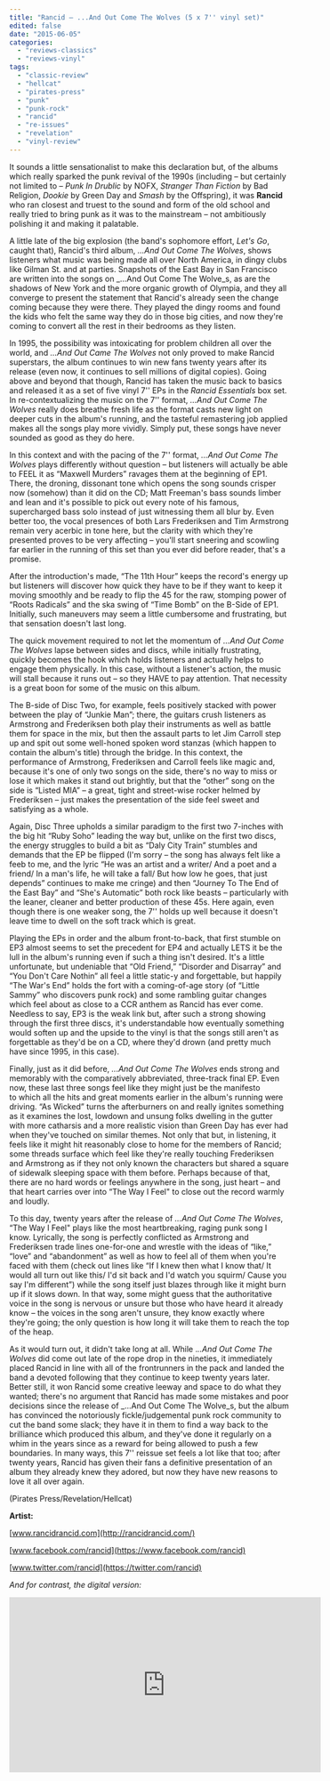 ```yaml
---
title: "Rancid – ...And Out Come The Wolves (5 x 7'' vinyl set)"
edited: false
date: "2015-06-05"
categories:
  - "reviews-classics"
  - "reviews-vinyl"
tags:
  - "classic-review"
  - "hellcat"
  - "pirates-press"
  - "punk"
  - "punk-rock"
  - "rancid"
  - "re-issues"
  - "revelation"
  - "vinyl-review"
---
```


It sounds a little sensationalist to make this declaration but, of the albums which really sparked the punk revival of the 1990s (including – but certainly not limited to – _Punk In Drublic_ by NOFX, _Stranger Than Fiction_ by Bad Religion, _Dookie_ by Green Day and _Smash_ by the Offspring), it was **Rancid** who ran closest and truest to the sound and form of the old school and really tried to bring punk as it was to the mainstream – not ambitiously polishing it and making it palatable.

A little late of the big explosion (the band's sophomore effort, _Let's Go_, caught that), Rancid's third album, _...And Out Come The Wolves_, shows listeners what music was being made all over North America, in dingy clubs like Gilman St. and at parties. Snapshots of the East Bay in San Francisco are written into the songs on _...And Out Come The Wolve_s, as are the shadows of New York and the more organic growth of Olympia, and they all converge to present the statement that Rancid's already seen the change coming because they were there. They played the dingy rooms and found the kids who felt the same way they do in those big cities, and now they're coming to convert all the rest in their bedrooms as they listen.

In 1995, the possibility was intoxicating for problem children all over the world, and _...And Out Came The Wolves_ not only proved to make Rancid superstars, the album continues to win new fans twenty years after its release (even now, it continues to sell millions of digital copies). Going above and beyond that though, Rancid has taken the music back to basics and released it as a set of five vinyl 7'' EPs in the _Rancid Essentials_ box set. In re-contextualizing the music on the 7'' format, _...And Out Come The Wolves_ really does breathe fresh life as the format casts new light on deeper cuts in the album's running, and the tasteful remastering job applied makes all the songs play more vividly. Simply put, these songs have never sounded as good as they do here.

In this context and with the pacing of the 7'' format, _...And Out Come The Wolves_ plays differently without question – but listeners will actually be able to FEEL it as “Maxwell Murders” ravages them at the beginning of EP1. There, the droning, dissonant tone which opens the song sounds crisper now (somehow) than it did on the CD; Matt Freeman's bass sounds limber and lean and it's possible to pick out every note of his famous, supercharged bass solo instead of just witnessing them all blur by. Even better too, the vocal presences of both Lars Frederiksen and Tim Armstrong remain very acerbic in tone here, but the clarity with which they're presented proves to be very affecting – you'll start sneering and scowling far earlier in the running of this set than you ever did before reader, that's a promise.

After the introduction's made, “The 11th Hour” keeps the record's energy up but listeners will discover how quick they have to be if they want to keep it moving smoothly and be ready to flip the 45 for the raw, stomping power of “Roots Radicals” and the ska swing of “Time Bomb” on the B-Side of EP1. Initially, such maneuvers may seem a little cumbersome and frustrating, but that sensation doesn't last long.

The quick movement required to not let the momentum of _...And Out Come The Wolves_ lapse between sides and discs, while initially frustrating, quickly becomes the hook which holds listeners and actually helps to engage them physically. In this case, without a listener's action, the music will stall because it runs out – so they HAVE to pay attention. That necessity is a great boon for some of the music on this album.

The B-side of Disc Two, for example, feels positively stacked with power between the play of “Junkie Man”; there, the guitars crush listeners as Armstrong and Frederiksen both play their instruments as well as battle them for space in the mix, but then the assault parts to let Jim Carroll step up and spit out some well-honed spoken word stanzas (which happen to contain the album's title) through the bridge. In this context, the performance of Armstrong, Frederiksen and Carroll feels like magic and, because it's one of only two songs on the side, there's no way to miss or lose it which makes it stand out brightly, but that the “other” song on the side is “Listed MIA” – a great, tight and street-wise rocker helmed by Frederiksen – just makes the presentation of the side feel sweet and satisfying as a whole.

Again, Disc Three upholds a similar paradigm to the first two 7-inches with the big hit “Ruby Soho” leading the way but, unlike on the first two discs, the energy struggles to build a bit as “Daly City Train” stumbles and demands that the EP be flipped (I'm sorry – the song has always felt like a feeb to me, and the lyric “He was an artist and a writer/ And a poet and a friend/ In a man's life, he will take a fall/ But how low he goes, that just depends” continues to make me cringe) and then “Journey To The End of the East Bay” and “She's Automatic” both rock like beasts – particularly with the leaner, cleaner and better production of these 45s. Here again, even though there is one weaker song, the 7'' holds up well because it doesn't leave time to dwell on the soft track which is great.

Playing the EPs in order and the album front-to-back, that first stumble on EP3 almost seems to set the precedent for EP4 and actually LETS it be the lull in the album's running even if such a thing isn't desired. It's a little unfortunate, but undeniable that “Old Friend,” “Disorder and Disarray” and “You Don't Care Nothin” all feel a little static-y and forgettable, but happily “The War's End” holds the fort with a coming-of-age story (of “Little Sammy” who discovers punk rock) and some rambling guitar changes which feel about as close to a CCR anthem as Rancid has ever come. Needless to say, EP3 is the weak link but, after such a strong showing through the first three discs, it's understandable how eventually something would soften up and the upside to the vinyl is that the songs still aren't as forgettable as they'd be on a CD, where they'd drown (and pretty much have since 1995, in this case).

Finally, just as it did before, _...And Out Come The Wolves_ ends strong and memorably with the comparatively abbreviated, three-track final EP. Even now, these last three songs feel like they might just be the manifesto to which all the hits and great moments earlier in the album's running were driving. “As Wicked” turns the afterburners on and really ignites something as it examines the lost, lowdown and unsung folks dwelling in the gutter with more catharsis and a more realistic vision than Green Day has ever had when they've touched on similar themes. Not only that but, in listening, it feels like it might hit reasonably close to home for the members of Rancid; some threads surface which feel like they're really touching Frederiksen and Armstrong as if they not only known the characters but shared a square of sidewalk sleeping space with them before. Perhaps because of that, there are no hard words or feelings anywhere in the song, just heart – and that heart carries over into “The Way I Feel" to close out the record warmly and loudly.

To this day, twenty years after the release of _...And Out Come The Wolves_, “The Way I Feel" plays like the most heartbreaking, raging punk song I know. Lyrically, the song is perfectly conflicted as Armstrong and Frederiksen trade lines one-for-one and wrestle with the ideas of “like,” “love” and “abandonment” as well as how to feel all of them when you're faced with them (check out lines like “If I knew then what I know that/ It would all turn out like this/ I'd sit back and I'd watch you squirm/ Cause you say I'm different”) while the song itself just blazes through like it might burn up if it slows down. In that way, some might guess that the authoritative voice in the song is nervous or unsure but those who have heard it already know – the voices in the song aren't unsure, they know exactly where they're going; the only question is how long it will take them to reach the top of the heap.

As it would turn out, it didn't take long at all. While ._..And Out Come The Wolves_ did come out late of the rope drop in the nineties, it immediately placed Rancid in line with all of the frontrunners in the pack and landed the band a devoted following that they continue to keep twenty years later. Better still, it won Rancid some creative leeway and space to do what they wanted; there's no argument that Rancid has made some mistakes and poor decisions since the release of _...And Out Come The Wolve_s, but the album has convinced the notoriously fickle/judgemental punk rock community to cut the band some slack; they have it in them to find a way back to the brilliance which produced this album, and they've done it regularly on a whim in the years since as a reward for being allowed to push a few boundaries. In many ways, this 7'' reissue set feels a lot like that too; after twenty years, Rancid has given their fans a definitive presentation of an album they already knew they adored, but now they have new reasons to love it all over again.

(Pirates Press/Revelation/Hellcat)

**Artist:**

[www.rancidrancid.com](http://rancidrancid.com/)

[www.facebook.com/rancid](https://www.facebook.com/rancid)

[www.twitter.com/rancid](https://twitter.com/rancid)

_And for contrast, the digital version:_

<iframe src="https://www.youtube.com/embed/XcccqG6-dDg" width="560" height="315" frameborder="0" allowfullscreen="allowfullscreen"></iframe>
